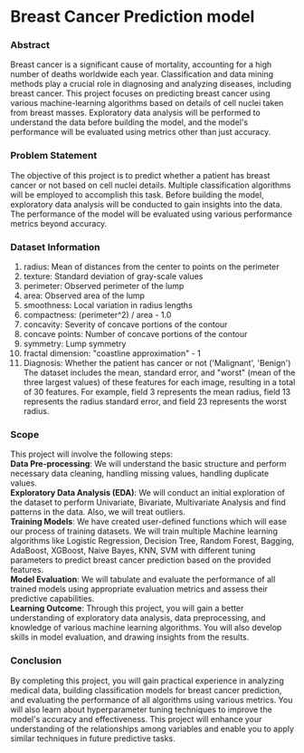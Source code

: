 # Breast Cancer Prediction model
### Abstract
Breast cancer is a significant cause of mortality, accounting for a high number of deaths worldwide each year. Classification and data mining methods play a crucial role in diagnosing and analyzing diseases, including breast cancer. This project focuses on predicting breast cancer using various machine-learning algorithms based on details of cell nuclei taken from breast masses. Exploratory data analysis will be performed to understand the data before building the model, and the model's performance will be evaluated using metrics other than just accuracy.

### Problem Statement
The objective of this project is to predict whether a patient has breast cancer or not based on cell nuclei details. Multiple classification algorithms will be employed to accomplish this task. Before building the model, exploratory data analysis will be conducted to gain insights into the data. The performance of the model will be evaluated using various performance metrics beyond accuracy.

### Dataset Information

1. radius: Mean of distances from the center to points on the perimeter
2. texture: Standard deviation of gray-scale values
3. perimeter: Observed perimeter of the lump
4. area: Observed area of the lump
5. smoothness: Local variation in radius lengths
6. compactness: (perimeter^2) / area - 1.0
7. concavity: Severity of concave portions of the contour
8. concave points: Number of concave portions of the contour
9. symmetry: Lump symmetry
10. fractal dimension: "coastline approximation" - 1
11. Diagnosis: Whether the patient has cancer or not ('Malignant', 'Benign')
<br>The dataset includes the mean, standard error, and "worst" (mean of the three largest values) of these features for each image, resulting in a total of 30 features. For example, field 3 represents the mean radius, field 13 represents the radius standard error, and field 23 represents the worst radius.

### Scope
This project will involve the following steps:<br>
**Data Pre-processing**: We will understand the basic structure and perform necessary data cleaning, handling missing values, handling duplicate values.<br>
**Exploratory Data Analysis (EDA)**: We will conduct an initial exploration of the dataset to perform Univariate, Bivariate, Multivariate Analysis and find patterns in the data. Also, we will treat outliers. <br>
**Training Models**: We have created user-defined functions which will ease our process of training datasets. We will train multiple Machine learning algorithms like Logistic Regression, Decision Tree, Random Forest, Bagging, AdaBoost, XGBoost, Naive Bayes, KNN, SVM with different tuning parameters to predict breast cancer prediction based on the provided features.<br>
**Model Evaluation**: We will tabulate and evaluate the performance of all trained models using appropriate evaluation metrics and assess their predictive capabilities.<br>
**Learning Outcome**: Through this project, you will gain a better understanding of exploratory data analysis, data preprocessing, and knowledge of various machine learning algorithms. You will also develop skills in model evaluation, and drawing insights from the results.<br>

### Conclusion
By completing this project, you will gain practical experience in analyzing medical data, building classification models for breast cancer prediction, and evaluating the performance of all algorithms using various metrics. You will also learn about hyperparameter tuning techniques to improve the model's accuracy and effectiveness. This project will enhance your understanding of the relationships among variables and enable you to apply similar techniques in future predictive tasks.
